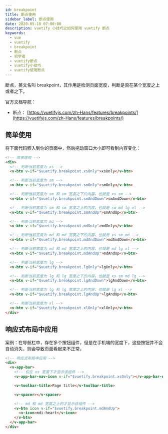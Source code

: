 ```yaml
---
id: breakpoint
title: 断点使用
sidebar_label: 断点使用
date: 2020-05-18 07:00:00
description: vuetify 小技巧之如何使用 vuetify 断点
keywords:
  - vue
  - vuetify
  - breakpoint
  - 断点
  - 初学者
  - vuetify断点
  - vuetify小技巧
  - vuetify使用断点
---
```


断点，英文名叫 breakpoint，其作用是检测页面宽度，判断是否在某个宽度之上或者之下。

官方文档导航：

- 断点： [https://vuetifyjs.com/zh-Hans/features/breakpoints/](https://vuetifyjs.com/zh-Hans/features/breakpoints/)

## 简单使用

将下面代码嵌入到你的页面中，然后拖动窗口大小即可看到内容变化：

```html title="vue"
<!-- 简单使用 -->
<div>
  <!-- 判断当前宽度为 xs -->
  <v-btn v-if="$vuetify.breakpoint.xsOnly">xsOnly</v-btn>

  <!-- 判断当前宽度为 sm -->
  <v-btn v-if="$vuetify.breakpoint.smOnly">smOnly</v-btn>

  <!-- 判断当前宽度为 sm 和 sm 宽度之下的内容，也就是 xs sm -->
  <v-btn v-if="$vuetify.breakpoint.smAndDown">smAndDown</v-btn>

  <!-- 判断当前宽度为 sm 和 sm 宽度之上的内容，也就是 sm md lg xl -->
  <v-btn v-if="$vuetify.breakpoint.smAndUp">smAndUp</v-btn>

  <!-- 判断当前宽度为 md -->
  <v-btn v-if="$vuetify.breakpoint.mdOnly">mdOnly</v-btn>

  <!-- 判断当前宽度为 md 和 md 宽度之下的内容，也就是 xs sm md -->
  <v-btn v-if="$vuetify.breakpoint.mdAndDown">mdAndDown</v-btn>

  <!-- 判断当前宽度为 md 和 md 宽度之上的内容，也就是 md lg xl -->
  <v-btn v-if="$vuetify.breakpoint.mdAndUp">mdAndUp</v-btn>

  <!-- 判断当前宽度为 lg -->
  <v-btn v-if="$vuetify.breakpoint.lgOnly">lgOnly</v-btn>

  <!-- 判断当前宽度为 lg 和 lg 宽度之下的内容，也就是 xs sm md lg -->
  <v-btn v-if="$vuetify.breakpoint.lgAndDown">lgAndDown</v-btn>

  <!-- 判断当前宽度为 lg 和 lg 宽度之上的内容，也就是 lg xl -->
  <v-btn v-if="$vuetify.breakpoint.lgAndUp">lgAndUp</v-btn>

  <!-- 判断当前宽度为 xl -->
  <v-btn v-if="$vuetify.breakpoint.xlOnly">xlOnly</v-btn>
</div>
```

## 响应式布局中应用

案例：在导航栏中，存在多个按钮组件，但是在手机端的宽度下，这些按钮并不会自动消失，则会导致页面看起来不正常。

```html title="vue"
<!-- 响应式布局中应用 -->
<div>
  <v-app-bar>
    <!-- 仅在 xs 宽度下才显示该组件 -->
    <v-app-bar-nav-icon v-if="$vuetify.breakpoint.xsOnly"></v-app-bar-nav-icon>

    <v-toolbar-title>Page title</v-toolbar-title>

    <v-spacer></v-spacer>

    <!-- md 和 md 宽度之上的才显示该组件 -->
    <v-btn icon v-if="$vuetify.breakpoint.mdAndUp">
      <v-icon>mdi-heart</v-icon>
    </v-btn>
  </v-app-bar>
</div>
```
